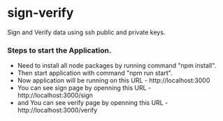 # sign-verify
Sign and Verify data using ssh public and private keys. 

### Steps to start the Application.
* Need to install all node packages by running command "npm install".   
* Then start application with command "npm run start".
* Now application will be running on this URL - http://localhost:3000 
* You can see sign page by openning this URL - http://localhost:3000/sign
* and You can see verify page by openning this URL - http://localhost:3000/verify
